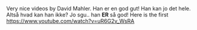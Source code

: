 Very nice videos by David Mahler. Han er en god gut! Han kan jo det hele. Altså hvad kan han ikke? Jo sgu.. han **ER** så god!
Here is the first https://www.youtube.com/watch?v=uR6G2v_WsRA 
